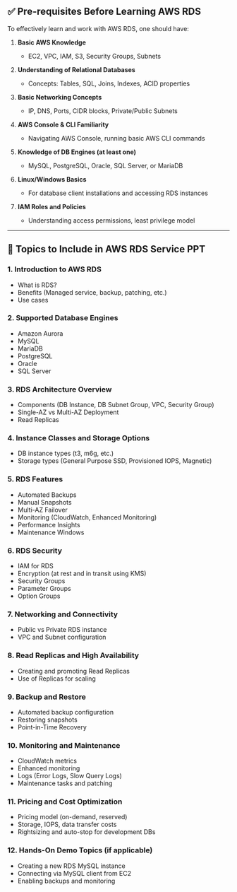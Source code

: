 ## ✅ **Pre-requisites Before Learning AWS RDS**

To effectively learn and work with AWS RDS, one should have:

1. **Basic AWS Knowledge**

   * EC2, VPC, IAM, S3, Security Groups, Subnets

2. **Understanding of Relational Databases**

   * Concepts: Tables, SQL, Joins, Indexes, ACID properties

3. **Basic Networking Concepts**

   * IP, DNS, Ports, CIDR blocks, Private/Public Subnets

4. **AWS Console & CLI Familiarity**

   * Navigating AWS Console, running basic AWS CLI commands

5. **Knowledge of DB Engines (at least one)**

   * MySQL, PostgreSQL, Oracle, SQL Server, or MariaDB

6. **Linux/Windows Basics**

   * For database client installations and accessing RDS instances

7. **IAM Roles and Policies**

   * Understanding access permissions, least privilege model

---

## 📘 **Topics to Include in AWS RDS Service PPT**

### 1. **Introduction to AWS RDS**

* What is RDS?
* Benefits (Managed service, backup, patching, etc.)
* Use cases

### 2. **Supported Database Engines**

* Amazon Aurora
* MySQL
* MariaDB
* PostgreSQL
* Oracle
* SQL Server

### 3. **RDS Architecture Overview**

* Components (DB Instance, DB Subnet Group, VPC, Security Group)
* Single-AZ vs Multi-AZ Deployment
* Read Replicas

### 4. **Instance Classes and Storage Options**

* DB instance types (t3, m6g, etc.)
* Storage types (General Purpose SSD, Provisioned IOPS, Magnetic)

### 5. **RDS Features**

* Automated Backups
* Manual Snapshots
* Multi-AZ Failover
* Monitoring (CloudWatch, Enhanced Monitoring)
* Performance Insights
* Maintenance Windows

### 6. **RDS Security**

* IAM for RDS
* Encryption (at rest and in transit using KMS)
* Security Groups
* Parameter Groups
* Option Groups

### 7. **Networking and Connectivity**

* Public vs Private RDS instance
* VPC and Subnet configuration

### 8. **Read Replicas and High Availability**

* Creating and promoting Read Replicas
* Use of Replicas for scaling

### 9. **Backup and Restore**

* Automated backup configuration
* Restoring snapshots
* Point-in-Time Recovery

### 10. **Monitoring and Maintenance**

* CloudWatch metrics
* Enhanced monitoring
* Logs (Error Logs, Slow Query Logs)
* Maintenance tasks and patching

### 11. **Pricing and Cost Optimization**

* Pricing model (on-demand, reserved)
* Storage, IOPS, data transfer costs
* Rightsizing and auto-stop for development DBs

### 12. **Hands-On Demo Topics (if applicable)**

* Creating a new RDS MySQL instance
* Connecting via MySQL client from EC2
* Enabling backups and monitoring


